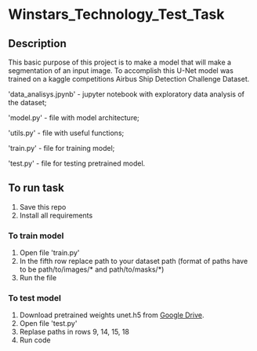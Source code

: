 # Winstars_Technology_Test_Task
## Description
This basic purpose of this project is to make a model that will make a segmentation of an input image. To accomplish this U-Net model was trained on a kaggle competitions Airbus Ship Detection Challenge Dataset. 

'data_analisys.jpynb' - jupyter notebook with exploratory data analysis of the dataset;

'model.py' - file with model architecture;

'utils.py' - file with useful functions;

'train.py' - file for training model;

'test.py' - file for testing pretrained model.

## To run task
  1. Save this repo
  2. Install all requirements
### To train model
  1. Open file 'train.py'
  2. In the fifth row replace path to your dataset path (format of paths have to be path/to/images/* and path/to/masks/*)
  3. Run the file
### To test model
  1. Download pretrained weights unet.h5 from [Google Drive](https://drive.google.com/drive/u/0/folders/1uYWmzQAiW4nG1tFg6h4lWnuzWMjk-enE).
  2. Open file 'test.py'
  3. Replase paths in rows 9, 14, 15, 18
  4. Run code
